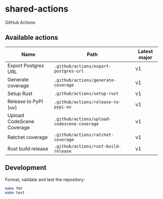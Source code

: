 # shared-actions

GitHub Actions

## Available actions

| Name | Path | Latest major |
| ---- | ---- | ------------ |
| Export Postgres URL | `.github/actions/export-postgres-url` | v1 |
| Generate coverage | `.github/actions/generate-coverage` | v1 |
| Setup Rust | `.github/actions/setup-rust` | v1 |
| Release to PyPI (uv) | `.github/actions/release-to-pypi-uv` | v1 |
| Upload CodeScene Coverage | `.github/actions/upload-codescene-coverage` | v1 |
| Ratchet coverage | `.github/actions/ratchet-coverage` | v1 |
| Rust build release | `.github/actions/rust-build-release` | v1 |

## Development

Format, validate and test the repository:

```sh
make fmt
make test
```
